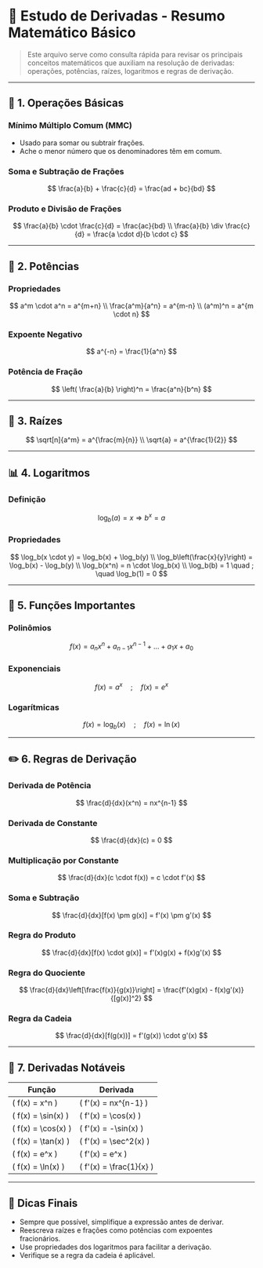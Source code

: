 
# 📘 Estudo de Derivadas - Resumo Matemático Básico

> Este arquivo serve como consulta rápida para revisar os principais conceitos matemáticos que auxiliam na resolução de derivadas: operações, potências, raízes, logaritmos e regras de derivação.

---

## 🔢 1. Operações Básicas

### Mínimo Múltiplo Comum (MMC)
- Usado para somar ou subtrair frações.
- Ache o menor número que os denominadores têm em comum.

### Soma e Subtração de Frações
$$
\frac{a}{b} + \frac{c}{d} = \frac{ad + bc}{bd}
$$

### Produto e Divisão de Frações
$$
\frac{a}{b} \cdot \frac{c}{d} = \frac{ac}{bd} \\
\frac{a}{b} \div \frac{c}{d} = \frac{a \cdot d}{b \cdot c}
$$

---

## 🧮 2. Potências

### Propriedades
$$
a^m \cdot a^n = a^{m+n} \\
\frac{a^m}{a^n} = a^{m-n} \\
(a^m)^n = a^{m \cdot n}
$$

### Expoente Negativo
$$
a^{-n} = \frac{1}{a^n}
$$

### Potência de Fração
$$
\left( \frac{a}{b} \right)^n = \frac{a^n}{b^n}
$$

---

## 📐 3. Raízes

$$
\sqrt[n]{a^m} = a^{\frac{m}{n}} \\
\sqrt{a} = a^{\frac{1}{2}}
$$

---

## 📊 4. Logaritmos

### Definição
$$
\log_b(a) = x \Rightarrow b^x = a
$$

### Propriedades
$$
\log_b(x \cdot y) = \log_b(x) + \log_b(y) \\
\log_b\left(\frac{x}{y}\right) = \log_b(x) - \log_b(y) \\
\log_b(x^n) = n \cdot \log_b(x) \\
\log_b(b) = 1 \quad ; \quad \log_b(1) = 0
$$

---

## 📘 5. Funções Importantes

### Polinômios
$$
f(x) = a_nx^n + a_{n-1}x^{n-1} + \dots + a_1x + a_0
$$

### Exponenciais
$$
f(x) = a^x \quad ; \quad f(x) = e^x
$$

### Logarítmicas
$$
f(x) = \log_b(x) \quad ; \quad f(x) = \ln(x)
$$

---

## ✏️ 6. Regras de Derivação

### Derivada de Potência
$$
\frac{d}{dx}(x^n) = nx^{n-1}
$$

### Derivada de Constante
$$
\frac{d}{dx}(c) = 0
$$

### Multiplicação por Constante
$$
\frac{d}{dx}(c \cdot f(x)) = c \cdot f'(x)
$$

### Soma e Subtração
$$
\frac{d}{dx}[f(x) \pm g(x)] = f'(x) \pm g'(x)
$$

### Regra do Produto
$$
\frac{d}{dx}[f(x) \cdot g(x)] = f'(x)g(x) + f(x)g'(x)
$$

### Regra do Quociente
$$
\frac{d}{dx}\left[\frac{f(x)}{g(x)}\right] = \frac{f'(x)g(x) - f(x)g'(x)}{[g(x)]^2}
$$

### Regra da Cadeia
$$
\frac{d}{dx}[f(g(x))] = f'(g(x)) \cdot g'(x)
$$

---

## 🧠 7. Derivadas Notáveis

| Função               | Derivada                    |
|----------------------|-----------------------------|
| \( f(x) = x^n \)     | \( f'(x) = nx^{n-1} \)       |
| \( f(x) = \sin(x) \) | \( f'(x) = \cos(x) \)        |
| \( f(x) = \cos(x) \) | \( f'(x) = -\sin(x) \)       |
| \( f(x) = \tan(x) \) | \( f'(x) = \sec^2(x) \)      |
| \( f(x) = e^x \)     | \( f'(x) = e^x \)            |
| \( f(x) = \ln(x) \)  | \( f'(x) = \frac{1}{x} \)    |

---

## 📌 Dicas Finais

- Sempre que possível, simplifique a expressão antes de derivar.
- Reescreva raízes e frações como potências com expoentes fracionários.
- Use propriedades dos logaritmos para facilitar a derivação.
- Verifique se a regra da cadeia é aplicável.

